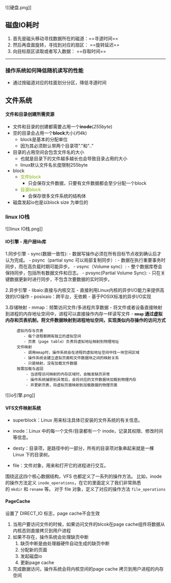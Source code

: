 ![[硬盘.png]]

## 磁盘IO耗时
1. 首先是磁头移动寻找数据所在的磁道：==寻道时间==
2. 然后再盘面旋转，寻找到对应的扇区： ==旋转延迟==
3. 向目标扇区读取或者写入数据： ==存取时间==
---

### 操作系统如何降低随机读写的性能

- 通过按磁道对应的柱面划分分区，降低寻道时间

## 文件系统
#### 文件和目录创建所需资源

- 文件和目录的创建都需要占用一个**inode**(*255byte*)
- 空的目录会占用一个**block**大小(*约4k*)
	- block是基本的分配单位
	- 因为其必须默认带两个目录项"."和".."
- 目录的占用空间会包含文件名的大小
	- 也就是目录下的文件越多越长也会导致目录占用的大小
	- linux默认文件名长度限制255byte
- block
	- <font color=#81B300>文件block</font>
		- 只会保存文件数据，只要有文件数据都会至少分配一个block
	- <font color=#81B300>目录block</font>
		- 会保存很多文件系统的结构体
- 磁盘发起io也是以block size 为单位的

### linux IO栈
![[linux IO栈.png]]

####  IO引擎 - 用户层lib库

1.同步引擎
	- sync(数据一致性):
		- 数据写操作必须在所有目标节点收到确认后才认为完成。
	- psync（partial sync 可以局部复制同步）: 
		- 数据在执行重要事务时同步，而在高负载时期可能异步。
	- vsync（Volume sync）: 
		- 整个数据库卷会保持同步，包括所有数据文件和日志。
	- pvsync(Partial Volume Sync): 
		- 只在关键数据更新时进行同步，不包含次要数据的实时同步。

2.异步引擎
	- libaio:直接与内核交互
		- 直接利用Linux内核的异步I/O能力来提供高效的I/O操作
	- posixaio：跨平台，无依赖
		- 基于POSIX标准的异步I/O实现

3.存储映射
	- mmap：频繁访问文件/多进程共享数据
		- 将文件或者设备直接映射到进程的内存地址空间中，进程可以直接操作内存一样读写文件
		- **`mmap` 通过虚拟内存和页表机制，将文件数据映射到进程地址空间，实现类似内存操作的访问方式**

		 虚拟内存与页表
			- 每个进程都拥有独立的虚拟空间
			- 页表（page table）负责将虚拟地址映射到物理地址
		 文件映射
			- 调用mmap时，操作系统会在进程的虚拟地址空间中找一块空闲区域
			- 操作系统会建立虚拟页面和文件数据块之间的映射关系
			- 只是映射，没有加载文件数据
		 按需加载与返回
			 - 当进程访问映射的内存区域时，会触发缺页异常
			 - 操作系统捕获到异常后，会将对应的文件数据块加载到物理内存
			 - 并更新页表，将虚拟页面映射到加载数据的物理页面

![[io引擎.png]]

#### VFS文件映射系统

- superblock：Linux 用来标注具体已安装的文件系统的有关信息。
    
- inode：Linux 中的每一个文件/目录都有一个 inode，记录其权限、修改时间等信息。
    
- desty：目录项，是路径中的一部分，所有的目录项对象串起来就是一棵 Linux 下的目录树。
    
- file：文件对象，用来和打开它的进程进行交互。

围绕这这四个核心数据结构，VFS 也都定义了一系列的操作方法。
比如，inode 的操作方法定义 `inode_operations`，在它的里面定义了我们非常熟悉的 `mkdir` 和 `rename` 等。
对于 file 对象，定义了对应的操作方法 `file_operations`

#### PageCache

设置了 DIRECT_IO 标志，page cache不会生效

1. 当用户要访问文件的时候，如果访问文件的blcok在page cache组件将数据从内核态则直接拷贝到用户进程
2. 如果不存在，操作系统会处理缺页中断
	1. 缺页中断是由处理器硬件自动生成的缺页中断
	2. 分配新的页面
	3. 发起磁盘io
	4. 更新page cache
3. 完成数据访问，操作系统会将内核空间的page cache 拷贝到用户进程的内存空间

